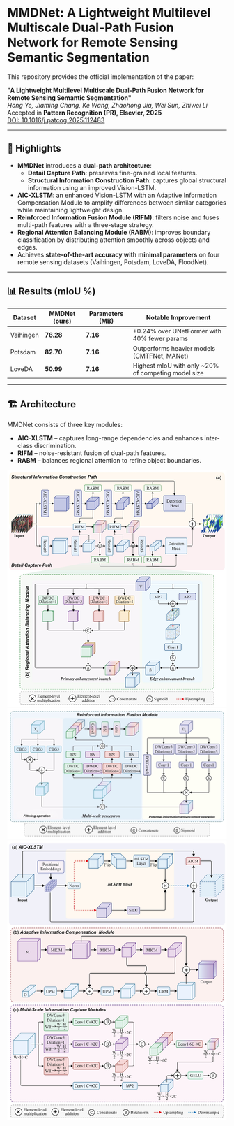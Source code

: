 # MMDNet: A Lightweight Multilevel Multiscale Dual-Path Fusion Network for Remote Sensing Semantic Segmentation  

This repository provides the official implementation of the paper:  

**"A Lightweight Multilevel Multiscale Dual-Path Fusion Network for Remote Sensing Semantic Segmentation"**  
_Hong Ye, Jiaming Chang, Ke Wang, Zhaohong Jia, Wei Sun, Zhiwei Li_  
Accepted in **Pattern Recognition (PR), Elsevier, 2025**  
[DOI: 10.1016/j.patcog.2025.112483](https://doi.org/10.1016/j.patcog.2025.112483)  

---

## 🌟 Highlights
- **MMDNet** introduces a **dual-path architecture**:
  - **Detail Capture Path**: preserves fine-grained local features.  
  - **Structural Information Construction Path**: captures global structural information using an improved Vision-LSTM.  
- **AIC-XLSTM**: an enhanced Vision-LSTM with an Adaptive Information Compensation Module to amplify differences between similar categories while maintaining lightweight design.  
- **Reinforced Information Fusion Module (RIFM)**: filters noise and fuses multi-path features with a three-stage strategy.  
- **Regional Attention Balancing Module (RABM)**: improves boundary classification by distributing attention smoothly across objects and edges.  
- Achieves **state-of-the-art accuracy with minimal parameters** on four remote sensing datasets (Vaihingen, Potsdam, LoveDA, FloodNet).  

---

## 📊 Results (mIoU %)

| Dataset   | MMDNet (ours) | Parameters (MB) | Notable Improvement |
|-----------|---------------|-----------------|----------------------|
| Vaihingen | **76.28**     | **7.16**        | +0.24% over UNetFormer with 40% fewer params |
| Potsdam   | **82.70**     | **7.16**        | Outperforms heavier models (CMTFNet, MANet) |
| LoveDA    | **50.99**     | **7.16**        | Highest mIoU with only ~20% of competing model size |

---

## 🏗️ Architecture
MMDNet consists of three key modules:  
- **AIC-XLSTM** – captures long-range dependencies and enhances inter-class discrimination.  
- **RIFM** – noise-resistant fusion of dual-path features.  
- **RABM** – balances regional attention to refine object boundaries.  

![Architecture and RABM](models/model1.jpg)  <!-- Replace with your figure path -->
![RIFM](models/model2.jpg)  <!-- Replace with your figure path -->
![AIC-XLSTM](models/model3.jpg)  <!-- Replace with your figure path -->

